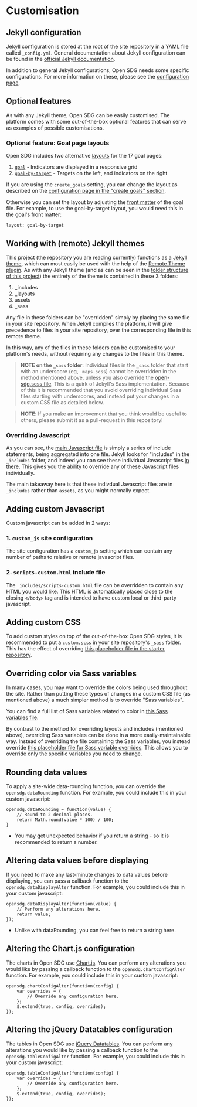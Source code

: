 <h1>Customisation</h1>

## Jekyll configuration

Jekyll configuration is stored at the root of the site repository in a YAML file called `_config.yml`. General documentation about Jekyll configuration can be found in the [official Jekyll documentation](https://jekyllrb.com/docs/configuration/).

In addition to general Jekyll configurations, Open SDG needs some specific configurations. For more information on these, please see the [configuration page](configuration.md).

## Optional features

As with any Jekyll theme, Open SDG can be easily customised. The platform comes with some out-of-the-box optional features that can serve as examples of possible customisations.

### Optional feature: Goal page layouts

Open SDG includes two alternative [layouts](https://jekyllrb.com/docs/step-by-step/04-layouts/) for the 17 goal pages:

1. [`goal`](https://github.com/open-sdg/open-sdg/blob/master/_layouts/goal.html) - Indicators are displayed in a responsive grid
1. [`goal-by-target`](https://github.com/open-sdg/open-sdg/blob/master/_layouts/goal-by-target.html) - Targets on the left, and indicators on the right

If you are using the `create_goals` setting, you can change the layout as described on the [configuration page in the "create goals" section](configuration.md#create_goals).

Otherwise you can set the layout by adjusting the [front matter](https://jekyllrb.com/docs/front-matter/) of the goal file. For example, to use the goal-by-target layout, you would need this in the goal's front matter:

`layout: goal-by-target`

## Working with (remote) Jekyll themes

This project (the repository you are reading currently) functions as a [Jekyll theme](https://jekyllrb.com/docs/themes/), which can most easily be used with the help of the [Remote Theme plugin](https://github.com/benbalter/jekyll-remote-theme). As with any Jekyll theme (and as can be seen in the [folder structure of this project](https://github.com/open-sdg/open-sdg)) the entirety of the theme is contained in these 3 folders:

1. _includes
1. _layouts
1. assets
1. _sass

Any file in these folders can be "overridden" simply by placing the same file in your site repository. When Jekyll compiles the platform, it will give precedence to files in your site repository, over the corresponding file in this remote theme.

In this way, any of the files in these folders can be customised to your platform's needs, without requiring any changes to the files in this theme.

> **NOTE on the `_sass` folder**: Individual files in the `_sass` folder that start with an underscore (eg, `_maps.scss`) cannot be overridden in the method mentioned above, unless you also override the [open-sdg.scss file](https://github.com/open-sdg/open-sdg/blob/master/_sass/open-sdg.scss). This is a quirk of Jekyll's Sass implementation. Because of this it is recommended that you avoid overriding individual Sass files starting with underscores, and instead put your changes in a custom CSS file as detailed below.

> **NOTE**: If you make an improvement that you think would be useful to others, please
> submit it as a pull-request in this repository!

### Overriding Javascript

As you can see, the [main Javascript file](https://github.com/open-sdg/open-sdg/blob/master/assets/js/sdg.js) is simply a series of include statements, being aggregated into one file. Jekyll looks for "includes" in the `_includes` folder, and indeed you can see these individual Javascript files [in there](https://github.com/open-sdg/open-sdg/tree/master/_includes/assets/js). This gives you the ability to override any of these Javascript files individually.

The main takeaway here is that these indivdual Javascript files are in `_includes` rather than `assets`, as you might normally expect.

## Adding custom Javascript

Custom javascript can be added in 2 ways:

### 1. `custom_js` site configuration

The site configuration has a `custom_js` setting which can contain any number of paths to relative or remote javascript files.

### 2. `scripts-custom.html` include file

The `_includes/scripts-custom.html` file can be overridden to contain any HTML you would like. This HTML is automatically placed close to the closing `</body>` tag and is intended to have custom local or third-party javascript.

## Adding custom CSS

To add custom styles on top of the out-of-the-box Open SDG styles, it is recommended to put a `custom.scss` in your site repository's `_sass` folder. This has the effect of overriding [this placeholder file in the starter repository](https://github.com/open-sdg/open-sdg/blob/master/_sass/custom.scss).

## Overriding color via Sass variables

In many cases, you may want to override the colors being used throughout the site. Rather than putting these types of changes in a custom CSS file (as mentioned above) a much simpler method is to override "Sass variables".

You can find a full list of Sass variables related to color in [this Sass variables file](https://github.com/open-sdg/open-sdg/blob/master/_sass/variables/_colors.scss).

By contrast to the method for overriding layouts and includes (mentioned above), overriding Sass variables can be done in a more easily-maintainable way. Instead of overriding the file containing the Sass variables, you instead override [this placeholder file for Sass variable overrides](https://github.com/open-sdg/open-sdg/blob/master/_sass/variables.scss). This allows you to override only the specific variables you need to change.

## Rounding data values

To apply a site-wide data-rounding function, you can override the `opensdg.dataRounding` function. For example, you could include this in your custom javascript:

```
opensdg.dataRounding = function(value) {
    // Round to 2 decimal places.
    return Math.round(value * 100) / 100;
}
```

* You may get unexpected behavior if you return a string - so it is recommended to return a number.

## Altering data values before displaying

If you need to make any last-minute changes to data values before displaying, you can pass a callback function to the `opensdg.dataDisplayAlter` function. For example, you could include this in your custom javascript:

```
opensdg.dataDisplayAlter(function(value) {
    // Perform any alterations here.
    return value;
});
```

* Unlike with dataRounding, you can feel free to return a string here.

## Altering the Chart.js configuration

The charts in Open SDG use [Chart.js](https://www.chartjs.org/). You can perform any alterations you would like by passing a callback function to the `opensdg.chartConfigAlter` function. For example, you could include this in your custom javascript:

```
opensdg.chartConfigAlter(function(config) {
    var overrides = {
        // Override any configuration here.
    };
    $.extend(true, config, overrides);
});
```

## Altering the jQuery Datatables configuration

The tables in Open SDG use [jQuery Datatables](https://datatables.net/). You can perform any alterations you would like by passing a callback function to the `opensdg.tableConfigAlter` function. For example, you could include this in your custom javascript:

```
opensdg.tableConfigAlter(function(config) {
    var overrides = {
        // Override any configuration here.
    };
    $.extend(true, config, overrides);
});
```